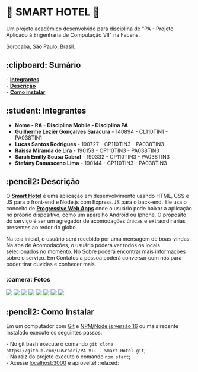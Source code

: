 ﻿# :star2: SMART HOTEL :star2:

<p>Um projeto acadêmico desenvolvido para disciplina de "PA - Projeto Aplicado à Engenharia de Computação VII" na Facens.</p>
<p>Sorocaba, São Paulo, Brasil.</p>

<h2>:clipboard: Sumário</h2>
 - <strong><a href="#integrantes">Integrantes</a></strong> <br>
 - <strong><a href="#descricao">Descrição</a></strong> <br>
 - <strong><a href="#instalar">Como instalar</a></strong> <br>

<h2 id="integrantes">:student: Integrantes</h2>
<ul>
	<li><strong>Nome - RA - Disciplina Mobile - Disciplina PA</strong></li>
	<li><strong>Guilherme Leziér Gonçalves Saracura</strong> - 140894 - CL110TIN1 - PA038TIN1</li>
	<li><strong>Lucas Santos Rodrigues</strong> - 190727 - CP110TIN3 - PA038TIN3</li>
	<li><strong>Raissa Miranda de Lira</strong> - 190153 - CP110TIN3 - PA038TIN3</li>
	<li><strong>Sarah Emilly Sousa Cabral</strong> - 190332 - CP110TIN3 - PA038TIN3</li>
	<li><strong>Stefány Damasceno Lima</strong> - 190144 - CP110TIN3 - PA038TIN3</li>
</ul>

<h2 id="descricao">:pencil2: Descrição</h2>

<p>O <strong><a href="https://smart-hotel-pa.herokuapp.com/">Smart Hotel</a></strong> é uma aplicação em desenvolvimento usando HTML, CSS e JS para o front-end e Node.js com Express.JS para o back-end. Ele usa o conceito de <strong><a href="https://web.dev/progressive-web-apps/">Progressive Web Apps</a></strong> onde o usuário pode baixar a aplicação no próprio dispositivo, como um aparelho Android ou Iphone. O próposito do serviço é ser um agregador de acomodações únicas e extraordinárias presentes ao redor do globo.</p>
<p>Na tela inicial, o usuário será recebido por uma mensagem de boas-vindas. Na aba de Acomodações, o usuário poderá ver todos os locais selecionados no momento. No Sobre poderá encontrar mais informações sobre o serviço. Em Contatos a pessoa poderá conversar com nós para poder tirar duvidas e conhecer mais.</p>

<h3>:camera: Fotos</h3>
<img src="./fotos_README/img1.png">
<img src="./fotos_README/img8.png">
<img src="./fotos_README/img2.png">
<img src="./fotos_README/img3.png">
<img src="./fotos_README/img4.png">
<img src="./fotos_README/img5.png">
<img src="./fotos_README/img6.png">
<img src="./fotos_README/img7.png">

<h2 id="instalar">:pencil2: Como Instalar</h2>
<p>Em um computador com <a href="https://git-scm.com/downloads">Git</a> e <a href="https://nodejs.org/en/">NPM/Node.js versão 16</a> ou mais recente instalado execute os seguintes passos:</p>
 - No git bash execute o comando <code>git clone https://github.com/LuSrodri/PA-VII---Smart-Hotel.git</code>; <br>
 - Na raiz do projeto execute o comando <code>npm start</code>; <br>
 - Acesse <a href="localhost:3000">localhost:3000</a> e aproveite! :relaxed:
